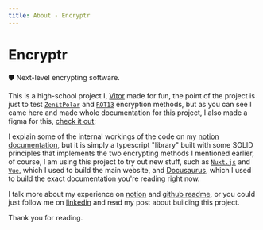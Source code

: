 ```yaml
---
title: About - Encryptr
---
```


# Encryptr
🛡️ Next-level encrypting software.

This is a high-school project I, [Vitor](https://github.com/VitorGouveia) made for fun, the point of the project is just to test [`ZenitPolar`](https://pt.wikipedia.org/wiki/Zenit_Polar) and [`ROT13`](https://pt.wikipedia.org/wiki/ROT13) encryption methods, but as you can see I came here and made whole documentation for this project, I also made a figma for this, [check it out](https://www.figma.com/file/plTBuSRfWC5Nwq289A8OYW/Encryptr?node-id=0%3A1);

I explain some of the internal workings of the code on my [notion documentation](https://vitorgouveia.notion.site/Encryptr-e357c4dc44d240beb21d4418c689d79a), but it is simply a typescript "library" built with some SOLID principles that implements the two encrypting methods I mentioned earlier, of course, I am using this project to try out new stuff, such as [`Nuxt.js`](https://nuxtjs.org) and [`Vue`](https://vuejs.org), which I used to build the main website, and [Docusaurus](https://docusaurus.io), which I used to build the exact documentation you're reading right now.

I talk more about my experience on [notion](https://vitorgouveia.notion.site/Encryptr-e357c4dc44d240beb21d4418c689d79a) and [github readme](https://github.com/vitorGouveia/Encryptr), or you could just follow me on [linkedin](https://www.linkedin.com/in/vitor-gouveia) and read my post about building this project.

Thank you for reading.